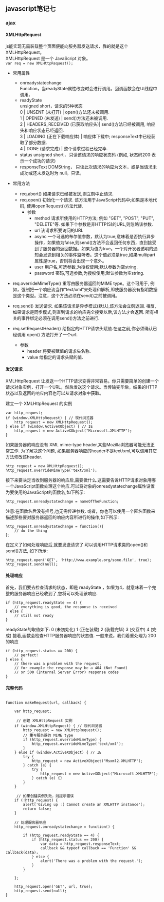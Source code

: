 ## javascript笔记七

### ajax
#### XMLHttpRequest
js能实现无需装载整个页面便能向服务器发送请求，靠的就是这个XMLHttpRequest。  
XMLHttpRequest 是一个 JavaScript 对象。  
`var req = new XMLHttpRequest();`  

- 常用属性  
	- onreadystatechange  
	Function，当readyState属性改变时会进行调用。回调函数会在UI线程中调用。   
	- readyState  
	unsigned short，请求的5种状态  
	0 | UNSENT (未打开) | open()方法还未被调用.   
	1 | OPENED (未发送) | send()方法还未被调用.  
	2 | HEADERS_RECEIVED (已获取响应头)| send()方法已经被调用, 响应头和响应状态已经返回.    
	3 | LOADING (正在下载响应体) | 响应体下载中; responseText中已经获取了部分数据.   
	4 | DONE (请求完成) | 整个请求过程已经完毕.  
	- status
	unsigned short ，只读该请求的响应状态码 (例如, 状态码200 表示一个成功的请求)  
	- responseText
	DOMString， 只读此次请求的响应为文本，或是当请求未成功或还未发送时为 null。只读。

- 常用方法
	- req.abort()
	如果请求已经被发送,则立刻中止请求.
	- req.open()
	初始化一个请求. 该方法用于JavaScript代码中;如果是本地代码, 使用openRequest()方法代替.  
		- 参数
			- method
			请求所使用的HTTP方法; 例如 "GET", "POST", "PUT", "DELETE"等. 如果下个参数是非HTTP(S)的URL,则忽略该参数.
			- url
			该请求所要访问的URL
			- async
			一个可选的布尔值参数，默认为true,意味着是否执行异步操作，如果值为false,则send()方法不会返回任何东西，直到接受到了服务器的返回数据。如果为值为true，一个对开发者透明的通知会发送到相关的事件监听者。这个值必须是true,如果multipart 属性是true，否则将会出现一个意外。
			- user
			用户名,可选参数,为授权使用;默认参数为空string.
			- password
			密码,可选参数,为授权使用;默认参数为空string.
- req.overrideMimeType()
重写由服务器返回的MIME type。这个可用于, 例如，强制把一个响应流当作“text/xml”来处理和解析,即使服务器没有指明数据是这个类型。注意，这个方法必须在send()之前被调用。
- req.send()
发送请求. 如果该请求是异步模式(默认),该方法会立刻返回. 相反,如果请求是同步模式,则直到请求的响应完全接受以后,该方法才会返回.
所有相关的事件绑定必须在调用send()方法之前进行.
- req.setRequestHeader()
给指定的HTTP请求头赋值.在这之前,你必须确认已经调用 open() 方法打开了一个url.
	- 参数
		- header
		将要被赋值的请求头名称.
		- value
		给指定的请求头赋的值.
		
#### 发送请求 
XMLHttpRequest 让发送一个HTTP请求变得非常容易。你只需要简单的创建一个请求对象实例，打开一个URL，然后发送这个请求。当传输完毕后，结果的HTTP状态以及返回的响应内容也可以从请求对象中获取。  

建立一个 XMLHttpRequest 的实例

```
var http_request;
if (window.XMLHttpRequest) { // 现代浏览器
    http_request = new XMLHttpRequest();
} else if (window.ActiveXObject) { // IE
    http_request = new ActiveXObject("Microsoft.XMLHTTP");
}
```

如果服务器的响应没有 XML mime-type header,某些Mozilla浏览器可能无法正常工作. 为了解决这个问题, 如果服务器响应的header不是text/xml,可以调用其它方法修改该header.

```
http_request = new XMLHttpRequest();
http_request.overrideMimeType('text/xml');
```

接下来要决定当收到服务器的响应后,需要做什么.这需要告诉HTTP请求对象用哪一个JavaScript函数处理这个响应.可以将对象的onreadystatechange属性设置为要使用的JavaScript的函数名,如下所示:  

```
http_request.onreadystatechange = nameOfTheFunction;
```
注意:在函数名后没有括号,也无需传递参数.
或者，你也可以使用一个匿名函数来描述那些要对服务器返回的响应内容所进行的操作,如下所示:

```
http_request.onreadystatechange = function(){
    // do the thing
};
```

在定义了如何处理响应后,就要发送请求了.可以调用HTTP请求类的open()和send()方法, 如下所示:

```
http_request.open('GET', 'http://www.example.org/some.file', true);
http_request.send(null);
```

#### 处理响应

首先，我们要去检查请求的状态，即是 readyState ，如果为4，就意味着一个完整的服务器响应已经收到了,您将可以处理该响应.

```
if (http_request.readyState == 4) {
    // everything is good, the response is received
} else {
    // still not ready
}
```
readyState的取值如下:
0 (未初始化)
1 (正在装载)
2 (装载完毕)
3 (交互中)
4 (完成)
接着,函数会检查HTTP服务器响应的状态值. 一般来说，我们着重处理为 200 的响应

```
if (http_request.status == 200) {
    // perfect!
} else {
    // there was a problem with the request,
    // for example the response may be a 404 (Not Found)
    // or 500 (Internal Server Error) response codes
}
```


#### 完整代码
```

function makeRequest(url, callback) {

    var http_request;

     // 创建 XMLHttpRequest 实例
    if (window.XMLHttpRequest) { // 现代浏览器
        http_request = new XMLHttpRequest();
        // 重写服务器的 MIME type
        if (http_request.overrideMimeType) {
            http_request.overrideMimeType('text/xml');
        }
    } else if (window.ActiveXObject) { // IE
        try {
            http_request = new ActiveXObject("Msxml2.XMLHTTP");
        } catch (e) {
            try {
                http_request = new ActiveXObject("Microsoft.XMLHTTP");
            } catch (e) {}
        }
    }

     // 如果创建实例失败，则提示错误
    if (!http_request) {
        alert('Giving up :( Cannot create an XMLHTTP instance');
        return false;
    }

    // 处理服务器响应
    http_request.onreadystatechange = function() {

        if (http_request.readyState == 4) {
            if (http_request.status == 200) {
                var data = http_request.responseText;
                callback && typeof callback == 'Function' && callback(data);
            } else {
                alert('There was a problem with the request.');
            }
        }

    };

    http_request.open('GET', url, true);
    http_request.send(null);
}
```